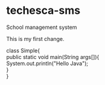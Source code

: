 # techesca-sms
School management system

This is my first change.


class Simple{  
    public static void main(String args[]){  
     System.out.println("Hello Java");  
    }  
}  
